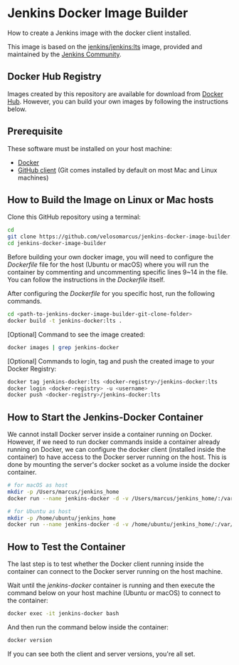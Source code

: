 # Jenkins Docker Image Builder
How to create a Jenkins image with the docker client installed.

This image is based on the [jenkins/jenkins:lts](https://hub.docker.com/r/jenkins/jenkins) image,
provided and maintained by the [Jenkins Community](https://jenkins.io/).

## Docker Hub Registry

Images created by this repository are available for download from 
[Docker Hub](https://hub.docker.com/repository/docker/marcusveloso/jenkins-docker). 
However, you can build your own images by following the instructions below.

## Prerequisite

These software must be installed on your host machine:
- [Docker](https://www.docker.com/get-started/)
- [GitHub client](https://github.com/git-guides/install-git) (Git comes installed by 
default on most Mac and Linux machines)

## How to Build the Image on Linux or Mac hosts

Clone this GitHub repository using a terminal:
```bash
cd
git clone https://github.com/velosomarcus/jenkins-docker-image-builder.git
cd jenkins-docker-image-builder
```

Before building your own docker image, you will need to configure the _Dockerfile_ file for the host 
(Ubuntu or macOS) where you will run the container by commenting and uncommenting specific lines 9~14 
in the file. You can follow the instructions in the _Dockerfile_ itself.

After configuring the _Dockerfile_ for you specific host, run the following commands.

```bash
cd <path-to-jenkins-docker-image-builder-git-clone-folder>
docker build -t jenkins-docker:lts .
```

[Optional] Command to see the image created:

```bash
docker images | grep jenkins-docker
```

[Optional] Commands to login, tag and push the created image to your Docker Registry:

```bash
docker tag jenkins-docker:lts <docker-registry>/jenkins-docker:lts
docker login <docker-registry> -u <username>
docker push <docker-registry>/jenkins-docker:lts
```

## How to Start the Jenkins-Docker Container

We cannot install Docker server inside a container running on Docker.
However, if we need to run docker commands inside a container already running
on Docker, we can configure the docker client (installed inside the container) to
have access to the Docker server running on the host. 
This is done by mounting the server's docker socket as a volume inside the docker container.

```bash
# for macOS as host
mkdir -p /Users/marcus/jenkins_home
docker run --name jenkins-docker -d -v /Users/marcus/jenkins_home/:/var/jenkins_home -v /var/run/docker.sock:/var/run/docker.sock -p 8080:8080 -p 50000:50000 jenkins-docker:lts
```

```bash
# for Ubuntu as host
mkdir -p /home/ubuntu/jenkins_home
docker run --name jenkins-docker -d -v /home/ubuntu/jenkins_home/:/var/jenkins_home -v /var/run/docker.sock:/var/run/docker.sock -p 8080:8080 -p 50000:50000 jenkins-docker:lts
```

## How to Test the Container

The last step is to test whether the Docker client running inside the container can connect to the Docker server
running on the host machine.

Wait until the _jenkins-docker_ container is running and then execute the 
command below on your host machine (Ubuntu or macOS) to connect to the container:

```bash
docker exec -it jenkins-docker bash
```

And then run the command below inside the container:

```bash
docker version
```

If you can see both the client and server versions, you're all set.
